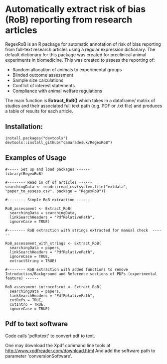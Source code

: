 # Automatically extract risk of bias (RoB) reporting from research articles 

RegexRoB is an R package for automatic annotation of risk of bias reporting from full-text research articles using a regular expression dictionary. The default dictionary for this package was created for preclinical animal experiments in biomedicine. This was created to assess the  reporting of:
* Random allocation of animals to experimental groups
* Blinded outcome assessment
* Sample size calculations
* Conflict of interest statements 
* Compliance with animal welfare regulations 

The main function is **Extract_RoB()** which takes in a dataframe/ matrix of studies and their associated full text path (e.g. PDF or .txt file) and produces a table of results for each article. 

## Installation:

```{r}
install.packages("devtools")
devtools::install_github("camaradesuk/RegexRoB")
```

## Examples of Usage
 
```{r}
#----- Set up and load packages ------
library(RegexRoB)

#-------- Read in df of articles ------
searchingData <- readr::read_csv(system.file("extdata", "paper_to_assess.csv", package = "RegexRoB"))

#-------- Simple RoB extraction ------

RoB_assessment <- Extract_RoB(
  searchingData = searchingData,
  linkSearchHeaders = "PdfRelativePath",
  ignoreCase = TRUE)

#-------- RoB extraction with strings extracted for manual check  ------

RoB_assessment_with_strings <- Extract_RoB(
  searchingData = papers,
  linkSearchHeaders = "PdfRelativePath",
  ignoreCase = TRUE,
  extractString = TRUE)

#-------- RoB extraction with added functions to remove Introduction/Background and Reference sections of PDFs (experimental feature) ------

RoB_assessment_introrefscut <- Extract_RoB(
  searchingData = papers,
  linkSearchHeaders = "PdfRelativePath",
  cutRefs = TRUE,
  cutIntro = TRUE,
  ignoreCase = TRUE)

```

## Pdf to text software 
Code calls 'pdftotext' to convert pdf to text.

One may download the Xpdf command line tools at http://www.xpdfreader.com/download.html
And add the software path to parameter 'conversionSoftware'.
